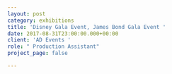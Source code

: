 ```yaml
---
layout: post
category: exhibitions
title: 'Disney Gala Event, James Bond Gala Event '
date: 2017-08-31T23:00:00.000+00:00
client: 'AD Events '
role: " Production Assistant"
project_page: false

---
```

